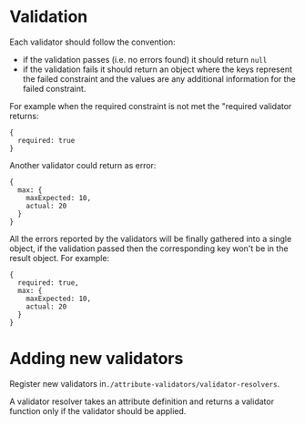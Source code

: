 # Validation

Each validator should follow the convention:
- if the validation passes (i.e. no errors found) it should return `null`
- if the validation fails it should return an object where the keys represent the failed constraint and the values are 
  any additional information for the failed constraint.

For example when the required constraint is not met the "required validator returns:
```
{
  required: true
}
```

Another validator could return as error:

```
{
  max: {
    maxExpected: 10,
    actual: 20
  }
}
```

All the errors reported by the validators will be finally gathered into a single object, if the validation passed
then the corresponding key won't be in the result object.
For example:

```
{
  required: true,
  max: {
    maxExpected: 10,
    actual: 20
  }
}
```


# Adding new validators

Register new validators in`./attribute-validators/validator-resolvers`.

A validator resolver takes an attribute definition and returns a validator function only if the validator should be applied.  
